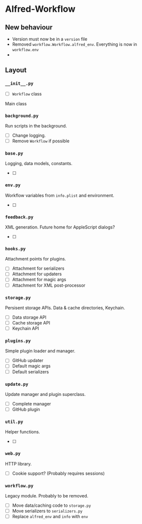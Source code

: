 
# Alfred-Workflow #

## New behaviour ##

- Version must now be in a `version` file
- Removed `workflow.Workflow.alfred_env`. Everything is now in `workflow.env`
- 

## Layout ##

### `__init__.py` ###

- [ ] `Workflow` class

Main class

### `background.py` ###

Run scripts in the background.

- [ ] Change logging.
- [ ] Remove `Workflow` if possible

### `base.py` ###

Logging, data models, constants.

- [ ] 

### `env.py` ###

Workflow variables from `info.plist` and environment.

- [ ] 

### `feedback.py` ###

XML generation. Future home for AppleScript dialogs?

- [ ] 

### `hooks.py` ###

Attachment points for plugins.

- [ ] Attachment for serializers
- [ ] Attachment for updaters
- [ ] Attachment for magic args
- [ ] Attachment for XML post-processor

### `storage.py` ###

Persisent storage APIs. Data & cache directories, Keychain.

- [ ] Data storage API
- [ ] Cache storage API
- [ ] Keychain API

### `plugins.py` ###

Simple plugin loader and manager.

- [ ] GitHub updater
- [ ] Default magic args
- [ ] Default serializers

### `update.py` ###

Update manager and plugin superclass.

- [ ] Complete manager
- [ ] GitHub plugin

### `util.py` ###

Helper functions.

- [ ] 

### `web.py` ###

HTTP library.

- [ ] Cookie support? (Probably requires sessions)

### `workflow.py` ###

Legacy module. Probably to be removed.

- [ ] Move data/caching code to `storage.py`
- [ ] Move serializers to `serializers.py`
- [ ] Replace `alfred_env` and `info` with `env`
